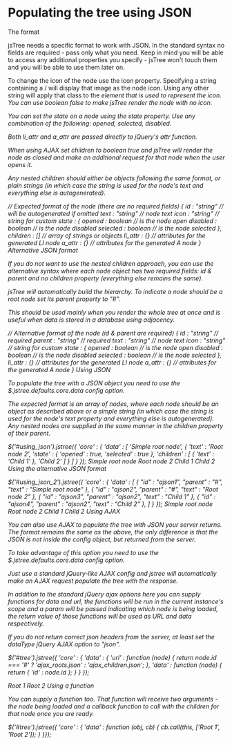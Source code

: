 # Populating the tree using JSON

The format

jsTree needs a specific format to work with JSON. In the standard syntax no fields are required - pass only what you need. Keep in mind you will be able to access any additional properties you specify - jsTree won't touch them and you will be able to use them later on.

To change the icon of the node use the icon property. Specifying a string containing a / will display that image as the node icon. Using any other string will apply that class to the <i> element that is used to represent the icon. You can use boolean false to make jsTree render the node with no icon.

You can set the state on a node using the state property. Use any combination of the following: opened, selected, disabled.

Both li_attr and a_attr are passed directly to jQuery's attr function.

When using AJAX set children to boolean true and jsTree will render the node as closed and make an additional request for that node when the user opens it.

Any nested children should either be objects following the same format, or plain strings (in which case the string is used for the node's text and everything else is autogenerated).

// Expected format of the node (there are no required fields)
{
  id          : "string" // will be autogenerated if omitted
  text        : "string" // node text
  icon        : "string" // string for custom
  state       : {
    opened    : boolean  // is the node open
    disabled  : boolean  // is the node disabled
    selected  : boolean  // is the node selected
  },
  children    : []  // array of strings or objects
  li_attr     : {}  // attributes for the generated LI node
  a_attr      : {}  // attributes for the generated A node
}
Alternative JSON format

If you do not want to use the nested children approach, you can use the alternative syntax where each node object has two required fields: id & parent and no children property (everything else remains the same).

jsTree will automatically build the hierarchy. To indicate a node should be a root node set its parent property to "#".

This should be used mainly when you render the whole tree at once and is useful when data is stored in a database using adjacency.

// Alternative format of the node (id & parent are required)
{
  id          : "string" // required
  parent      : "string" // required
  text        : "string" // node text
  icon        : "string" // string for custom
  state       : {
    opened    : boolean  // is the node open
    disabled  : boolean  // is the node disabled
    selected  : boolean  // is the node selected
  },
  li_attr     : {}  // attributes for the generated LI node
  a_attr      : {}  // attributes for the generated A node
}
Using JSON

To populate the tree with a JSON object you need to use the $.jstree.defaults.core.data config option.

The expected format is an array of nodes, where each node should be an object as described above or a simple string (in which case the string is used for the node's text property and everything else is autogenerated). Any nested nodes are supplied in the same manner in the children property of their parent.

$('#using_json').jstree({ 'core' : {
    'data' : [
       'Simple root node',
       {
         'text' : 'Root node 2',
         'state' : {
           'opened' : true,
           'selected' : true
         },
         'children' : [
           { 'text' : 'Child 1' },
           'Child 2'
         ]
      }
    ]
} });
Simple root node
Root node 2
Child 1
Child 2
Using the alternative JSON format

$('#using_json_2').jstree({ 'core' : {
    'data' : [
       { "id" : "ajson1", "parent" : "#", "text" : "Simple root node" },
       { "id" : "ajson2", "parent" : "#", "text" : "Root node 2" },
       { "id" : "ajson3", "parent" : "ajson2", "text" : "Child 1" },
       { "id" : "ajson4", "parent" : "ajson2", "text" : "Child 2" },
    ]
} });
Simple root node
Root node 2
Child 1
Child 2
Using AJAX

You can also use AJAX to populate the tree with JSON your server returns. The format remains the same as the above, the only difference is that the JSON is not inside the config object, but returned from the server.

To take advantage of this option you need to use the $.jstree.defaults.core.data config option.

Just use a standard jQuery-like AJAX config and jstree will automatically make an AJAX request populate the tree with the response.

In addition to the standard jQuery ajax options here you can supply functions for data and url, the functions will be run in the current instance's scope and a param will be passed indicating which node is being loaded, the return value of those functions will be used as URL and data respectively.

If you do not return correct json headers from the server, at least set the dataType jQuery AJAX option to "json".


$('#tree').jstree({
'core' : {
  'data' : {
    'url' : function (node) {
      return node.id === '#' ?
        'ajax_roots.json' :
        'ajax_children.json';
    },
    'data' : function (node) {
      return { 'id' : node.id };
    }
  }
});
						
Root 1
Root 2
Using a function

You can supply a function too. That function will receive two arguments - the node being loaded and a callback function to call with the children for that node once you are ready.


$('#tree').jstree({
    'core' : {
        'data' : function (obj, cb) {
            cb.call(this,
              ['Root 1', 'Root 2']);
        }
    }});
				
